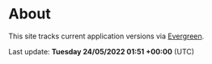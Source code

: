 # About

This site tracks current application versions via [Evergreen](https://stealthpuppy.com/evergreen/).

Last update: **Tuesday 24/05/2022 01:51 +00:00** (UTC)